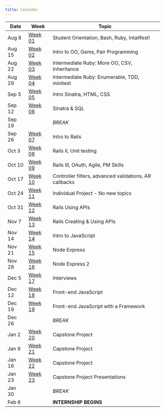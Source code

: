 ```yaml
---
title: Calendar
---
```



  | Date    | Week                | Topic
  |---------|---------------------|-----------------------------------------
  | Aug 8   | [Week 01](#week-1)  | Student Orientation, Bash, Ruby, Intallfest!
  | Aug 15  | [Week 02](#week-2)  | Intro to OO, Gems, Pair Programming
  | Aug 22  | [Week 03](#week-3)  | Intermediate Ruby: More OO, CSV, Inheritance
  | Aug 29  | [Week 04](#week-4)  | Intermediate Ruby: Enumerable, TDD, minitest
  | Sep 5   | [Week 05](#week-5)  | Intro Sinatra, HTML, CSS
  | Sep 12  | [Week 06](#week-6)  | Sinatra & SQL
  | Sep 19  |                     | _BREAK_
  | Sep 26  | [Week 07](#week-7)  | Intro to Rails
  | Oct 3   | [Week 08](#week-8)  | Rails II, Unit testing
  | Oct 10  | [Week 09](#week-9)  | Rails III, OAuth, Agile, PM Skills
  | Oct 17  | [Week 10](#week-10) | Controller filters, advanced validations, AR callbacks
  | Oct 24  | [Week 11](#week-11) | Individual Project - No new topics
  | Oct 31  | [Week 12](#week-12) | Rails Using APIs
  | Nov 7   | [Week 13](#week-13) | Rails Creating & Using APIs
  | Nov 14  | [Week 14](#week-14) | Intro to JavaScript
  | Nov 21  | [Week 15](#week-15) | Node Express
  | Nov 28  | [Week 16](#week-16) | Node Express 2
  | Dec 5   | [Week 17](#week-17) | Interviews
  | Dec 12  | [Week 18](#week-18) | Front-end JavaScript
  | Dec 19  | [Week 19](#week-19) | Front-end JavaScript with a Framework
  | Dec 26  |                     | _BREAK_
  | Jan 2   | [Week 20](#week-20) | Capstone Project
  | Jan 9   | [Week 21](#week-21) | Capstone Project
  | Jan 16  | [Week 22](#week-22) | Capstone Project
  | Jan 23  | [Week 23](#week-23) | Capstone Project Presentations
  | Jan 30  |                     | _BREAK_
  | Feb 6   |                     | __INTERNSHIP BEGINS__
